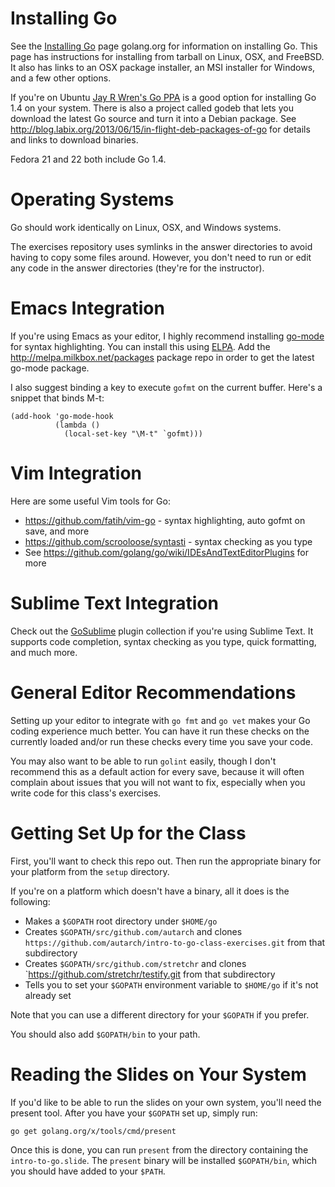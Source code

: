 # Installing Go

See the [Installing Go](http://golang.org/doc/install) page golang.org for
information on installing Go. This page has instructions for installing from
tarball on Linux, OSX, and FreeBSD. It also has links to an OSX package
installer, an MSI installer for Windows, and a few other options.

If you're on Ubuntu
[Jay R Wren's Go PPA](https://launchpad.net/~evarlast/+archive/ubuntu/golang1.4)
is a good option for installing Go 1.4 on your system. There is also a project
called godeb that lets you download the latest Go source and turn it into a
Debian package. See
http://blog.labix.org/2013/06/15/in-flight-deb-packages-of-go for details and
links to download binaries.

Fedora 21 and 22 both include Go 1.4.

# Operating Systems

Go should work identically on Linux, OSX, and Windows systems.

The exercises repository uses symlinks in the answer directories to avoid
having to copy some files around. However, you don't need to run or edit any
code in the answer directories (they're for the instructor).

# Emacs Integration

If you're using Emacs as your editor, I highly recommend installing
[go-mode](http://www.emacswiki.org/emacs/GoMode) for syntax highlighting. You
can install this using [ELPA](http://www.emacswiki.org/emacs/ELPA). Add the
http://melpa.milkbox.net/packages package repo in order to get the latest
go-mode package.

I also suggest binding a key to execute `gofmt` on the current buffer. Here's
a snippet that binds M-t:

    (add-hook 'go-mode-hook
              (lambda ()
                (local-set-key "\M-t" `gofmt)))

# Vim Integration

Here are some useful Vim tools for Go:

* https://github.com/fatih/vim-go - syntax highlighting, auto gofmt on save, and more
* https://github.com/scrooloose/syntasti - syntax checking as you type
* See https://github.com/golang/go/wiki/IDEsAndTextEditorPlugins for more

# Sublime Text Integration

Check out the [GoSublime](https://github.com/DisposaBoy/GoSublime) plugin
collection if you're using Sublime Text. It supports code completion, syntax
checking as you type, quick formatting, and much more.

# General Editor Recommendations

Setting up your editor to integrate with `go fmt` and `go vet` makes your Go
coding experience much better. You can have it run these checks on the
currently loaded and/or run these checks every time you save your code.

You may also want to be able to run `golint` easily, though I don't recommend
this as a default action for every save, because it will often complain about
issues that you will not want to fix, especially when you write code for this
class's exercises.

# Getting Set Up for the Class

First, you'll want to check this repo out. Then run the appropriate binary for
your platform from the `setup` directory.

If you're on a platform which doesn't have a binary, all it does is the
following:

* Makes a `$GOPATH` root directory under `$HOME/go`
* Creates `$GOPATH/src/github.com/autarch` and clones `https://github.com/autarch/intro-to-go-class-exercises.git` from that subdirectory
* Creates `$GOPATH/src/github.com/stretchr` and clones `https://github.com/stretchr/testify.git from that subdirectory
* Tells you to set your `$GOPATH` environment variable to `$HOME/go` if it's not already set

Note that you can use a different directory for your `$GOPATH` if you prefer.

You should also add `$GOPATH/bin` to your path.

# Reading the Slides on Your System

If you'd like to be able to run the slides on your own system, you'll need the
present tool. After you have your `$GOPATH` set up, simply run:

    go get golang.org/x/tools/cmd/present

Once this is done, you can run `present` from the directory containing the
`intro-to-go.slide`. The `present` binary will be installed `$GOPATH/bin`,
which you should have added to your `$PATH`.
